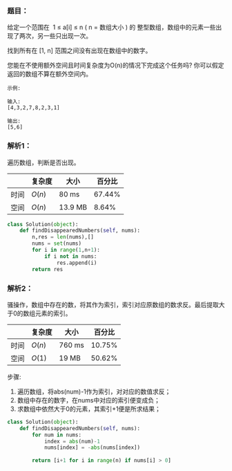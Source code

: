 ### 题目：
给定一个范围在  1 ≤ a[i] ≤ n ( n = 数组大小 ) 的 整型数组，数组中的元素一些出现了两次，另一些只出现一次。

找到所有在 [1, n] 范围之间没有出现在数组中的数字。

您能在不使用额外空间且时间复杂度为O(n)的情况下完成这个任务吗? 你可以假定返回的数组不算在额外空间内。
```
示例:

输入:
[4,3,2,7,8,2,3,1]

输出:
[5,6]
```

### 解析1：
遍历数组，判断是否出现。

|  |复杂度|大小|百分比|
|--|--|--|--|
|时间|$O(n)$|80 ms|67.44%|
|空间|$O(n)$|13.9 MB|8.64%|

```python
class Solution(object):
    def findDisappearedNumbers(self, nums):
        n,res = len(nums),[]
        nums = set(nums)
        for i in range(1,n+1):
            if i not in nums:
                res.append(i)
        return res
```

### 解析2：
骚操作，数组中存在的数，将其作为索引，索引对应原数组的数求反。最后提取大于0的数组元素的索引。

|  |复杂度|大小|百分比|
|--|--|--|--|
|时间|$O(n)$|760 ms|10.75%|
|空间|$O(1)$|19 MB|50.62%|

步骤:
1. 遍历数组，将abs(num)-1作为索引，对对应的数值求反；
2. 数组中存在的数字，在nums中对应的索引便变成负；
3. 求数组中依然大于0的元素，其索引+1便是所求结果；



```python
class Solution(object):
    def findDisappearedNumbers(self, nums):
        for num in nums:
            index = abs(num)-1
            nums[index] = -abs(nums[index])
            
        return [i+1 for i in range(n) if nums[i] > 0]
```